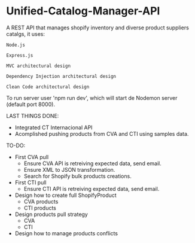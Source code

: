 ﻿# Unified-Catalog-Manager-API

A REST API that manages shopify inventory and diverse product suppliers catalgs, it uses:
  
    Node.js
    
    Express.js
    
    MVC architectural design
    
    Dependency Injection architectural design
  
    Clean Code architectural design

To run server user 'npm run dev', which will start de Nodemon server (default port 8000).


LAST THINGS DONE:
- Integrated CT Internacional API
- Acomplished pushing products from CVA and CTI using samples data.


TO-DO:
- First CVA pull
  - Ensure CVA API is retreiving expected data, send email.
  - Ensure XML to JSON transformation.
  - Search for Shopify bulk products creations.
- First CTI pull
  - Ensure CTI API is retreiving expected data, send email.
- Design how to create full ShopifyProduct
  - CVA products
  - CTI products
- Design products pull strategy
  - CVA
  - CTI
- Design how to manage products conflicts
